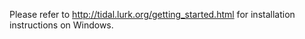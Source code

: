 Please refer to http://tidal.lurk.org/getting_started.html for installation
instructions on Windows.
